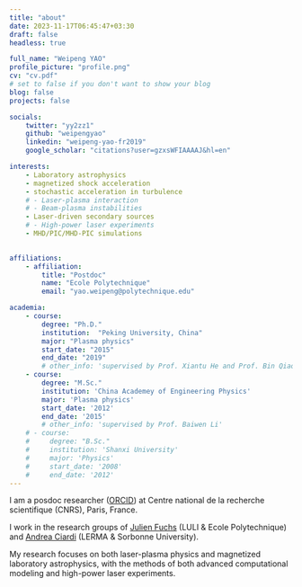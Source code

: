 ```yaml
---
title: "about"
date: 2023-11-17T06:45:47+03:30
draft: false
headless: true

full_name: "Weipeng YAO"
profile_picture: "profile.png"
cv: "cv.pdf"
# set to false if you don't want to show your blog
blog: false
projects: false

socials:
    twitter: "yy2zz1"
    github: "weipengyao"
    linkedin: "weipeng-yao-fr2019"
    google_scholar: "citations?user=gzxsWFIAAAAJ&hl=en"

interests:
    - Laboratory astrophysics
    - magnetized shock acceleration
    - stochastic acceleration in turbulence 
    # - Laser-plasma interaction
    # - Beam-plasma instabilities
    - Laser-driven secondary sources
    # - High-power laser experiments
    - MHD/PIC/MHD-PIC simulations
 

affiliations:
    - affiliation:
        title: "Postdoc"
        name: "Ecole Polytechnique"
        email: "yao.weipeng@polytechnique.edu"

academia:
    - course:
        degree: "Ph.D."
        institution:  "Peking University, China"
        major: "Plasma physics"
        start_date: "2015"
        end_date: "2019"
        # other_info: 'supervised by Prof. Xiantu He and Prof. Bin Qiao'
    - course:
        degree: "M.Sc."
        institution: 'China Academey of Engineering Physics'
        major: 'Plasma physics'
        start_date: '2012'
        end_date: '2015'
        # other_info: 'supervised by Prof. Baiwen Li'
    # - course:
    #     degree: "B.Sc."
    #     institution: 'Shanxi University'
    #     major: 'Physics'
    #     start_date: '2008'
    #     end_date: '2012'
---
```


I am a posdoc researcher ([ORCID](https://orcid.org/0000-0002-6017-9300)) at Centre national de la recherche scientifique (CNRS), Paris, France. 

I work in the research groups of [Julien Fuchs](https://luli.ip-paris.fr/en/scientists/equipes-de-recherche/sprint-sources-de-particules-rayonnement-intenses) (LULI & Ecole Polytechnique) and [Andrea Ciardi](https://sites.google.com/site/andreaciardihomepage/home) (LERMA & Sorbonne University). 

My research focuses on both laser-plasma physics and magnetized laboratory astrophysics, with the methods of both advanced computational modeling and high-power laser experiments.